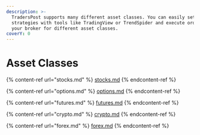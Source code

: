 ```yaml
---
description: >-
  TradersPost supports many different asset classes. You can easily setup
  strategies with tools like TradingView or TrendSpider and execute orders in
  your broker for different asset classes.
coverY: 0
---
```


# Asset Classes

{% content-ref url="stocks.md" %}
[stocks.md](stocks.md)
{% endcontent-ref %}

{% content-ref url="options.md" %}
[options.md](options.md)
{% endcontent-ref %}

{% content-ref url="futures.md" %}
[futures.md](futures.md)
{% endcontent-ref %}

{% content-ref url="crypto.md" %}
[crypto.md](crypto.md)
{% endcontent-ref %}

{% content-ref url="forex.md" %}
[forex.md](forex.md)
{% endcontent-ref %}

